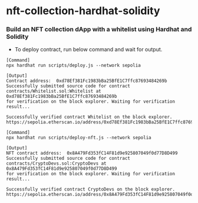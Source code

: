 # nft-collection-hardhat-solidity

### Build an NFT collection dApp with a whitelist using Hardhat and Solidity

- To deploy contract, run below command and wait for output.

```
[Command]
npx hardhat run scripts/deploy.js --network sepolia

[Output]
Contract address:  0xd78Ef381Fc1983bBa25BfE1C7ffc87693484269b
Successfully submitted source code for contract
contracts/Whitelist.sol:Whitelist at 0xd78Ef381Fc1983bBa25BfE1C7ffc87693484269b
for verification on the block explorer. Waiting for verification result...

Successfully verified contract Whitelist on the block explorer.
https://sepolia.etherscan.io/address/0xd78Ef381Fc1983bBa25BfE1C7ffc87693484269b#code
```

```
[Command]
npx hardhat run scripts/deploy-nft.js --network sepolia

[Output]
NFT contract address:  0x8A479Fd353fC14F81d9e925807049f0d77D8D499
Successfully submitted source code for contract
contracts/CryptoDevs.sol:CryptoDevs at 0x8A479Fd353fC14F81d9e925807049f0d77D8D499
for verification on the block explorer. Waiting for verification result...

Successfully verified contract CryptoDevs on the block explorer.
https://sepolia.etherscan.io/address/0x8A479Fd353fC14F81d9e925807049f0d77D8D499#code
```
